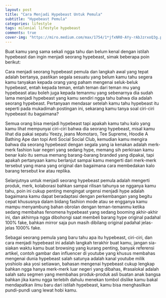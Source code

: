 ```yaml
---  
layout: post
title: "Cara Menjadi Hypebeast Untuk Pemula"
subtitle: "Hypebeast Pemula"  
categories: lifestyle
tags: milenial lifestyle hypebeast
comments: true
cover-img: "https://miro.medium.com/max/1754/1*jfxNR0-AYy-rAbJzrxoQ3g.png"
---  
```


Buat kamu yang sama sekali ngga tahu dan belum kenal dengan istilah hypebeast dan ingin menjadi seorang hypebeast, simak beberapa poin berikut:

Cara menjadi seorang hypebeast pemula dan langkah awal yang tepat adalah bertanya, pastikan segala sesuatu yang belum kamu tahu segera kamu tanyakan kepada orang yang paham mengenai seluk-beluk hypebeast, entah kepada teman, entah teman dari teman mu yang hypebeast atau boleh juga kepada temanmu yang sebenarnya dia sudah lama menjadi hypebeast yang kamu sendiri ngga tahu bahwa dia adalah seorang hypebeast. Pertanyaan mendasar setelah kamu tahu hypebeast itu seperti pada mukadimah postingan ini, sekarang kamu tanya soal ciri-ciri hypebeast itu bagaimana?

Semua orang bisa menjadi hypebeast tapi apakah kamu tahu kalo yang kamu lihat mempunyai ciri-ciri bahwa dia seorang hypebeast, misal kamu lihat dia pakai sepatu Yeezy, jeans Momotaro, Tee Supreme, Hoodie A Bathing Ape dan topi Anti Social Social Club, kemudian kamu mengira bahwa dia seorang hypebeast dengan segala yang ia kenakan adalah merk-merk fashion luar negeri yang sedang hype, memang sih perkiraan kamu benar kalo itu semua memang barang-barang branded yang dipakai, tapi apakah pertanyaan kamu berlanjut sampai kamu mengerti dari merk-merk tersebut yang mana yang original dan bagaimana cara membedakan kalo barang tersebut kw atau replika.

Selanjutnya untuk menjadi seorang hypebeast pemula adalah mengerti produk, merk, kolaborasi bahkan sampai rilisan tahunya se ngganya kamu tahu, poin ini cukup penting mengingat urgensi menjadi hype adalah bagaimana kamu dapat beradaptasi dengan perkembangan yang begitu cepat khususnya dalam bidang fashion mode atau se engganya kamu mampu menyambung bahan obrolan dengan teman-temanmu ketika sedang membahas fenomena hypebeast yang sedang booming akhir-akhir ini, dan akhirnya ngga dibohongi saat membeli barang hype original padahal 100% fake, bahkan mirror saja pun masih dibilang original padahal jelas-jelas 1000% fake.

Sebagai seorang pemula yang baru tahu apa itu hypebeast, ciri-ciri, dan cara menjadi hypebeast ini adalah langkah terakhir buat kamu, jangan sia-siakan waktu kamu buat browsing yang kurang penting, banyak referensi artikel, contoh gambar dan influencer di youtube yang khusus membahas mengenai dunia hypebeast salah satunya adalah kanal youtube milik yoshiolo aka yosi setiawan, bahasan mengenai hypebeast cukup lengkap bahkan ngga hanya merk-merk luar negeri yang dibahas, #rasalokal adalah salah satu segmen yang membahas produk-produk asli buatan anak bangsa bahkan jika kamu ngga terlebih dahulu menekan tombol dislike kamu bakal mendapatkan ilmu baru dari istilah hypebeast, kamu bisa menghasilkan pundi-pundi uang lewat hobi kamu.